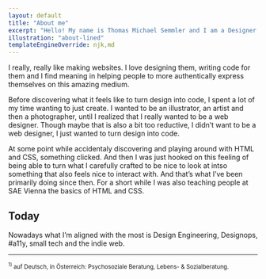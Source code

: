 ```yaml
---
layout: default
title: "About me"
excerpt: "Hello! My name is Thomas Michael Semmler and I am a Designer & Developer, Meditation & Mindfulness Teacher, and Counsellor in Training under Supervision<sup>1</sup> fom Vienna, Austria."
illustration: "about-lined"
templateEngineOverride: njk,md
---
```


I really, really like making websites. I love designing them, writing code for them and I find meaning in helping people to more authentically express themselves on this amazing medium.

Before discovering what it feels like to turn design into code, I spent a lot of my time wanting to just create. I wanted to be an illustrator, an artist and then a photographer, until I realized that I really wanted to be a web designer. Though maybe that is also a bit too reductive, I didn’t want to be a web designer, I just wanted to turn design into code.

At some point while accidentaly discovering and playing around with HTML and CSS, something clicked. And then I was just hooked on this feeling of being able to turn what I carefully crafted to be nice to look at intso something that also feels nice to interact with. And that’s what I’ve been primarily doing since then.
For a short while I was also teaching people at SAE Vienna the basics of HTML and CSS.

## Today

Nowadays what I’m aligned with the most is Design Engineering, Designops, #a11y, small tech and the indie web.

***

<small id="footnote"><sup>1)</sup> auf Deutsch, in Österreich: Psychosoziale Beratung, Lebens- & Sozialberatung.</small>